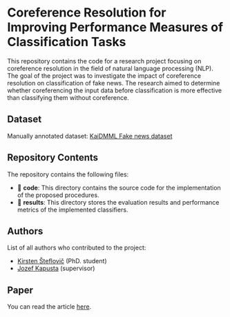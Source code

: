 # Coreference Resolution for Improving Performance Measures of Classification Tasks

This repository contains the code for a research project focusing on coreference resolution in the field of natural language processing (NLP). The goal of the project was to investigate the impact of coreference resolution on classification of fake news. The research aimed to determine whether coreferencing the input data before classification is more effective than classifying them without coreference.

## Dataset
Manually annotated dataset: [KaiDMML Fake news dataset](https://github.com/KaiDMML/FakeNewsNet)

## Repository Contents
The repository contains the following files:

- 📁 **code**: This directory contains the source code for the implementation of the proposed procedures.
- 📁 **results**: This directory stores the evaluation results and performance metrics of the implemented classifiers.

## Authors
List of all authors who contributed to the project:
- [Kirsten Šteflovič](https://github.com/ksteflovic) (PhD. student)
- [Jozef Kapusta](https://github.com/jozefkapusta) (supervisor)

## Paper
You can read the article [here](http://dx.doi.org/10.3390/app13169272).
